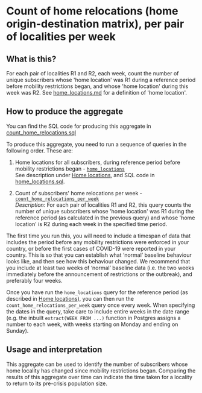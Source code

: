 # Count of home relocations (home origin-destination matrix), per pair of localities per week

## What is this?

For each pair of localities R1 and R2, each week, count the number of unique subscribers whose 'home location' was R1 during a reference period before mobility restrictions began, and whose 'home location' during this week was R2. See [home_locations.md](home_locations.md) for a definition of 'home location'.

## How to produce the aggregate

You can find the SQL code for producing this aggregate in [count_home_relocations.sql](count_home_relocations.sql)

To produce this aggregate, you need to run a sequence of queries in the following order. These are:

1. Home locations for all subscribers, during reference period before mobility restrictions began - [`home_locations`](home_locations.sql#L8-L47)  
    See description under [Home locations](home_locations.md), and SQL code in [home_locations.sql](home_locations.sql).

2. Count of subscribers' home relocations per week - [`count_home_relocations_per_week`](count_home_relocations.sql#L5-L59)  
    *Description*: For each pair of localities R1 and R2, this query counts the number of unique subscribers whose 'home location' was R1 during the reference period (as calculated in the previous query) and whose 'home location' is R2 during each week in the specified time period.

The first time you run this, you will need to include a timespan of data that includes the period before any mobility restrictions were enforced in your country, or before the first cases of COVID-19 were reported in your country. This is so that you can establish what ‘normal’ baseline behaviour looks like, and then see how this behaviour changed. We recommend that you include at least two weeks of ‘normal’ baseline data (i.e. the two weeks immediately before the announcement of restrictions or the outbreak), and preferably four weeks.

Once you have run the `home_locations` query for the reference period (as described in [Home locations](home_locations.md)), you can then run the `count_home_relocations_per_week` query once every week. When specifying the dates in the query, take care to include entire weeks in the date range (e.g. the inbuilt `extract(WEEK FROM ...)` function in Postgres assigns a number to each week, with weeks starting on Monday and ending on Sunday).

## Usage and interpretation

This aggregate can be used to identify the number of subscribers whose home locality has changed since mobility restrictions began. Comparing the results of this aggregate over time can indicate the time taken for a locality to return to its pre-crisis population size.